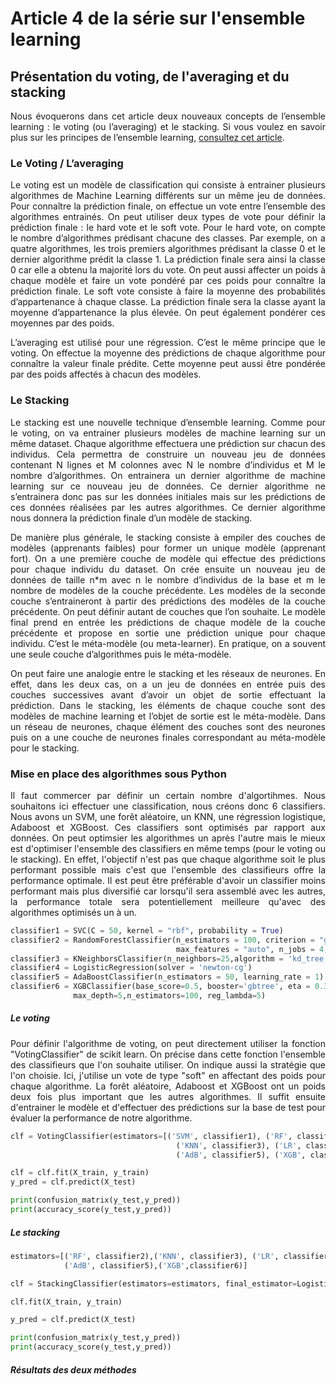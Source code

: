 # Article 4 de la série sur l'ensemble learning
## Présentation du voting, de l'averaging et du stacking

<p align="justify">
Nous évoquerons dans cet article deux nouveaux concepts de l’ensemble learning : le voting (ou l’averaging) et le stacking. 
Si vous voulez en savoir plus sur les principes de l’ensemble learning, 
<a href="https://github.com/Teywa-OZIOL/Article_Data_Science_Katalyse_IS/blob/main/Articles/Serie_1_Article_1_Introduction_Ensemble_Learning.md">consultez cet article</a>.
</p>

### Le Voting / L’averaging 

<p align="justify">
Le voting est un modèle de classification qui consiste à entrainer plusieurs algorithmes de Machine Learning différents sur un même jeu de données. Pour connaître la prédiction finale, on effectue un vote entre l’ensemble des algorithmes entrainés. On peut utiliser deux types de vote pour définir la prédiction finale : le hard vote et le soft vote. Pour le hard vote, on compte le nombre d’algorithmes prédisant chacune des classes. Par exemple, on a quatre algorithmes, les trois premiers algorithmes prédisant la classe 0 et le dernier algorithme prédit la classe 1. La prédiction finale sera ainsi la classe 0 car elle a obtenu la majorité lors du vote. On peut aussi affecter un poids à chaque modèle et faire un vote pondéré par ces poids pour connaître la prédiction finale. Le soft vote consiste à faire la moyenne des probabilités d’appartenance à chaque classe. La prédiction finale sera la classe ayant la moyenne d’appartenance la plus élevée. On peut également pondérer ces moyennes par des poids. 
</p>  

<p align="justify">
L’averaging est utilisé pour une régression. C’est le même principe que le voting. On effectue la moyenne des prédictions de chaque algorithme pour connaître la valeur finale prédite. Cette moyenne peut aussi être pondérée par des poids affectés à chacun des modèles. 
</p>  

### Le Stacking

<p align="justify">
Le stacking est une nouvelle technique d’ensemble learning. Comme pour le voting, on va entrainer plusieurs modèles de machine learning sur un même dataset. Chaque algorithme effectuera une prédiction sur chacun des individus. Cela permettra de construire un nouveau jeu de données contenant N lignes et M colonnes avec N le nombre d’individus et M le nombre d’algorithmes. On entrainera un dernier algorithme de machine learning sur ce nouveau jeu de données. Ce dernier algorithme ne s’entrainera donc pas sur les données initiales mais sur les prédictions de ces données réalisées par les autres algorithmes. Ce dernier algorithme nous donnera la prédiction finale d’un modèle de stacking.
</p>

<p align="justify">
De manière plus générale, le stacking consiste à empiler des couches de modèles (apprenants faibles) pour former un unique modèle (apprenant fort). On a une première couche de modèle qui effectue des prédictions pour chaque individu du dataset. On crée ensuite un nouveau jeu de données de taille n*m avec n le nombre d’individus de la base et m le nombre de modèles de la couche précédente. Les modèles de la seconde couche s’entraineront à partir des prédictions des modèles de la couche précédente. On peut définir autant de couches que l’on souhaite. Le modèle final prend en entrée les prédictions de chaque modèle de la couche précédente et propose en sortie une prédiction unique pour chaque individu. C’est le méta-modèle (ou meta-learner). En pratique, on a souvent une seule couche d’algorithmes puis le méta-modèle.
</p>

<p align="justify">
On peut faire une analogie entre le stacking et les réseaux de neurones. En effet, dans les deux cas, on a un jeu de données en entrée puis des couches successives avant d’avoir un objet de sortie effectuant la prédiction. Dans le stacking, les éléments de chaque couche sont des modèles de machine learning et l’objet de sortie est le méta-modèle. Dans un réseau de neurones, chaque élément des couches sont des neurones puis on a une couche de neurones finales correspondant au méta-modèle pour le stacking.
</p>

### Mise en place des algorithmes sous Python

<p align="justify">
Il faut commercer par définir un certain nombre d'algortihmes. Nous souhaitons ici effectuer une classification, nous créons donc 6 classifiers. Nous avons un SVM, une forêt aléatoire, un KNN, une régression logistique, Adaboost et XGBoost. Ces classifiers sont optimisés par rapport aux données. On peut optimsier les algorithmes un après l'autre mais le mieux est d'optimiser l'ensemble des classifiers en même temps (pour le voting ou le stacking). En effet, l'objectif n'est pas que chaque algorithme soit le plus performant possible mais c'est que l'ensemble des classifieurs offre la performance optimale. Il est peut être préférable d'avoir un classifier moins performant mais plus diversifié car lorsqu'il sera assemblé avec les autres, la performance totale sera potentiellement meilleure qu'avec des algorithmes optimisés un à un.
</p>

```python
classifier1 = SVC(C = 50, kernel = "rbf", probability = True)
classifier2 = RandomForestClassifier(n_estimators = 100, criterion = "gini", max_depth = 10,
                                     max_features = "auto", n_jobs = 4, random_state = 1000)
classifier3 = KNeighborsClassifier(n_neighbors=25,algorithm = 'kd_tree',n_jobs=4) 
classifier4 = LogisticRegression(solver = 'newton-cg')
classifier5 = AdaBoostClassifier(n_estimators = 50, learning_rate = 1)
classifier6 = XGBClassifier(base_score=0.5, booster='gbtree', eta = 0.3, gamma=5,
              max_depth=5,n_estimators=100, reg_lambda=5)
````

##### Le voting

<p align="justify">
Pour définir l'algorithme de voting, on peut directement utiliser la fonction "VotingClassifier" de scikit learn. On précise dans cette fonction l'ensemble des classifieurs que l'on souhaite utiliser. On indique aussi la stratégie que l'on choisie. Ici, j'utilise un vote de type "soft" en affectant des poids pour chaque algorithme. La forêt aléatoire, Adaboost et XGBoost ont un poids deux fois plus important que les autres algorithmes. Il suffit ensuite d'entrainer le modèle et d'effectuer des prédictions sur la base de test pour évaluer la performance de notre algorithme.
</p>

```python
clf = VotingClassifier(estimators=[('SVM', classifier1), ('RF', classifier2), 
                                     ('KNN', classifier3), ('LR', classifier4),
                                     ('AdB', classifier5), ('XGB', classifier6)], voting='soft',weights=[1,2,1,1,2,2])

clf = clf.fit(X_train, y_train)
y_pred = clf.predict(X_test)

print(confusion_matrix(y_test,y_pred))
print(accuracy_score(y_test,y_pred))
````

##### Le stacking


```python
estimators=[('RF', classifier2),('KNN', classifier3), ('LR', classifier4),
            ('AdB', classifier5),('XGB',classifier6)]

clf = StackingClassifier(estimators=estimators, final_estimator=LogisticRegression(solver = 'newton-cg'), verbose = 2, n_jobs = 4)

clf.fit(X_train, y_train)

y_pred = clf.predict(X_test)

print(confusion_matrix(y_test,y_pred))
print(accuracy_score(y_test,y_pred))
````

##### Résultats des deux méthodes
